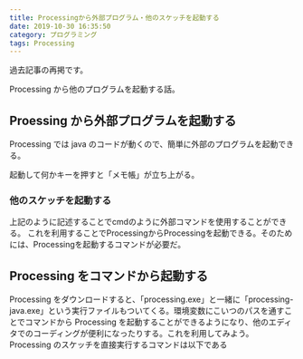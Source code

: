```yaml
---
title: Processingから外部プログラム・他のスケッチを起動する
date: 2019-10-30 16:35:50
category: プログラミング
tags: Processing
---
```


過去記事の再掲です。

Processing から他のプログラムを起動する話。

<!-- more -->

## Proessing から外部プログラムを起動する

Processing では java のコードが動くので、簡単に外部のプログラムを起動できる。

<script src="https://gist.github.com/salmoncode/19eae2b4874ea5ac3574.js"></script>

起動して何かキーを押すと「メモ帳」が立ち上がる。

<h3>他のスケッチを起動する</h3>
上記のように記述することでcmdのように外部コマンドを使用することができる。 これを利用することでProcessingからProcessingを起動できる。そのためには、Processingを起動するコマンドが必要だ。

## Processing をコマンドから起動する

Processing をダウンロードすると、「processing.exe」と一緒に「processing-java.exe」という実行ファイルもついてくる。環境変数にこいつのパスを通すことでコマンドから Processing を起動することができるようになり、他のエディタでのコーディングが便利になったりする。これを利用してみよう。 Processing のスケッチを直接実行するコマンドは以下である

<script src="https://gist.github.com/salmoncode/3549394ec39b47716458.js"></script>
